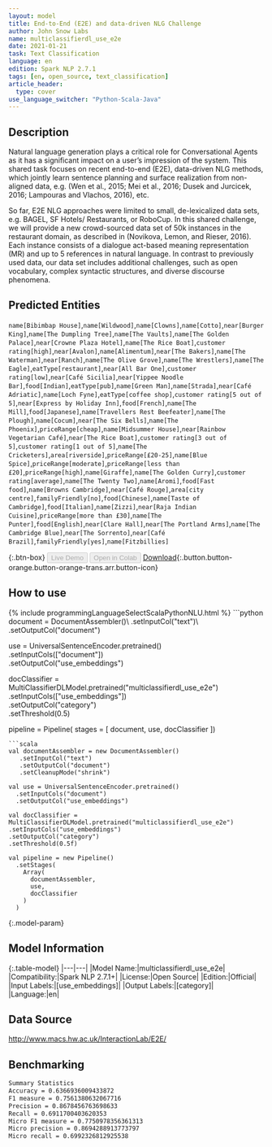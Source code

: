 ```yaml
---
layout: model
title: End-to-End (E2E) and data-driven NLG Challenge
author: John Snow Labs
name: multiclassifierdl_use_e2e
date: 2021-01-21
task: Text Classification
language: en
edition: Spark NLP 2.7.1
tags: [en, open_source, text_classification]
article_header:
  type: cover
use_language_switcher: "Python-Scala-Java"
---
```


## Description

Natural language generation plays a critical role for Conversational Agents as it has a significant impact on a user’s impression of the system. This shared task focuses on recent end-to-end (E2E), data-driven NLG methods, which jointly learn sentence planning and surface realization from non-aligned data, e.g. (Wen et al., 2015; Mei et al., 2016; Dusek and Jurcicek, 2016; Lampouras and Vlachos, 2016), etc.

So far, E2E NLG approaches were limited to small, de-lexicalized data sets, e.g. BAGEL, SF Hotels/ Restaurants, or RoboCup. In this shared challenge, we will provide a new crowd-sourced data set of 50k instances in the restaurant domain, as described in (Novikova, Lemon, and Rieser, 2016). Each instance consists of a dialogue act-based meaning representation (MR) and up to 5 references in natural language. In contrast to previously used data, our data set includes additional challenges, such as open vocabulary, complex syntactic structures, and diverse discourse phenomena.

## Predicted Entities

`name[Bibimbap House]`,`name[Wildwood]`,`name[Clowns]`,`name[Cotto]`,`near[Burger King]`,`name[The Dumpling Tree]`,`name[The Vaults]`,`name[The Golden Palace]`,`near[Crowne Plaza Hotel]`,`name[The Rice Boat]`,`customer rating[high]`,`near[Avalon]`,`name[Alimentum]`,`near[The Bakers]`,`name[The Waterman]`,`near[Ranch]`,`name[The Olive Grove]`,`name[The Wrestlers]`,`name[The Eagle]`,`eatType[restaurant]`,`near[All Bar One]`,`customer rating[low]`,`near[Café Sicilia]`,`near[Yippee Noodle Bar]`,`food[Indian]`,`eatType[pub]`,`name[Green Man]`,`name[Strada]`,`near[Café Adriatic]`,`name[Loch Fyne]`,`eatType[coffee shop]`,`customer rating[5 out of 5]`,`near[Express by Holiday Inn]`,`food[French]`,`name[The Mill]`,`food[Japanese]`,`name[Travellers Rest Beefeater]`,`name[The Plough]`,`name[Cocum]`,`near[The Six Bells]`,`name[The Phoenix]`,`priceRange[cheap]`,`name[Midsummer House]`,`near[Rainbow Vegetarian Café]`,`near[The Rice Boat]`,`customer rating[3 out of 5]`,`customer rating[1 out of 5]`,`name[The Cricketers]`,`area[riverside]`,`priceRange[£20-25]`,`name[Blue Spice]`,`priceRange[moderate]`,`priceRange[less than £20]`,`priceRange[high]`,`name[Giraffe]`,`name[The Golden Curry]`,`customer rating[average]`,`name[The Twenty Two]`,`name[Aromi]`,`food[Fast food]`,`name[Browns Cambridge]`,`near[Café Rouge]`,`area[city centre]`,`familyFriendly[no]`,`food[Chinese]`,`name[Taste of Cambridge]`,`food[Italian]`,`name[Zizzi]`,`near[Raja Indian Cuisine]`,`priceRange[more than £30]`,`name[The Punter]`,`food[English]`,`near[Clare Hall]`,`near[The Portland Arms]`,`name[The Cambridge Blue]`,`near[The Sorrento]`,`near[Café Brazil]`,`familyFriendly[yes]`,`name[Fitzbillies]`

{:.btn-box}
<button class="button button-orange" disabled>Live Demo</button>
<button class="button button-orange" disabled>Open in Colab</button>
[Download](https://s3.amazonaws.com/auxdata.johnsnowlabs.com/public/models/multiclassifierdl_use_e2e_en_2.7.1_2.4_1611233305602.zip){:.button.button-orange.button-orange-trans.arr.button-icon}

## How to use



<div class="tabs-box" markdown="1">
{% include programmingLanguageSelectScalaPythonNLU.html %}
```python
document = DocumentAssembler()\
    .setInputCol("text")\
    .setOutputCol("document")

use = UniversalSentenceEncoder.pretrained() \
 .setInputCols(["document"])\
 .setOutputCol("use_embeddings")

docClassifier = MultiClassifierDLModel.pretrained("multiclassifierdl_use_e2e") \
  .setInputCols(["use_embeddings"])\
  .setOutputCol("category")\
  .setThreshold(0.5)

pipeline = Pipeline(
    stages = [
        document,
        use,
        docClassifier
    ])
```
```scala
val documentAssembler = new DocumentAssembler()
   .setInputCol("text")
   .setOutputCol("document")
   .setCleanupMode("shrink")

val use = UniversalSentenceEncoder.pretrained()
  .setInputCols("document")
  .setOutputCol("use_embeddings")

val docClassifier = MultiClassifierDLModel.pretrained("multiclassifierdl_use_e2e")
.setInputCols("use_embeddings")
.setOutputCol("category")
.setThreshold(0.5f)

val pipeline = new Pipeline()
  .setStages(
    Array(
      documentAssembler,
      use,
      docClassifier
    )
  )
```
</div>

{:.model-param}
## Model Information

{:.table-model}
|---|---|
|Model Name:|multiclassifierdl_use_e2e|
|Compatibility:|Spark NLP 2.7.1+|
|License:|Open Source|
|Edition:|Official|
|Input Labels:|[use_embeddings]|
|Output Labels:|[category]|
|Language:|en|

## Data Source

http://www.macs.hw.ac.uk/InteractionLab/E2E/

## Benchmarking

```bash
Summary Statistics
Accuracy = 0.6366936009433872
F1 measure = 0.7561380632067716
Precision = 0.8678456763698633
Recall = 0.6911700403620353
Micro F1 measure = 0.7750978356361313
Micro precision = 0.8694288913773797
Micro recall = 0.6992326812925538
```